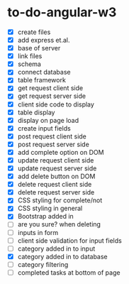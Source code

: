 # to-do-angular-w3

- [x] create files 
- [x] add express et.al.
- [x] base of server
- [x] link files
- [x] schema
- [x] connect database
- [x] table framework
- [x] get request client side
- [x] get request server side
- [x] client side code to display
- [x] table display
- [x] display on page load
- [x] create input fields
- [x] post request client side
- [x] post request server side
- [x] add complete option on DOM
- [x] update request client side
- [x] update request server side
- [x] add delete button on DOM
- [x] delete request client side
- [x] delete request server side
- [x] CSS styling for complete/not
- [x] CSS styling in general
- [x] Bootstrap added in
- [ ] are you sure? when deleting
- [ ] inputs in form
- [ ] client side validation for input fields
- [ ] category added in to input
- [x] category added in to database
- [ ] category filtering
- [ ] completed tasks at bottom of page